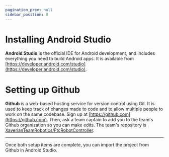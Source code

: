 ```yaml
---
pagination_prev: null
sidebar_position: 0
---
```

# Installing Android Studio

**Android Studio** is the official IDE for Android development, and includes everything you need to build Android apps.
It is available from [https://developer.android.com/studio](https://developer.android.com/studio).

# Setting up Github

**Github** is a web-based hosting service for version control using Git. It is used to keep track of changes made to 
code and to allow multiple people to work on the same codebase. Sign up at [https://github.com](https://github.com).
Then, ask a team captain to add you to the team's Github organization so you can make edits. The team's repository is 
[XaverianTeamRobotics/FtcRobotController](https://github.com/XaverianTeamRobotics/FtcRobotController).

---

Once both setup items are complete, you can import the project from Github in Android Studio.